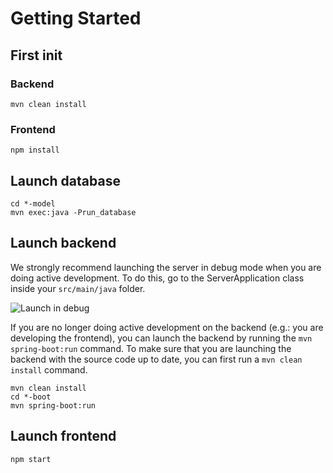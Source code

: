# Getting Started

## First init

### Backend
```
mvn clean install
```
### Frontend

```
npm install
```
## Launch database
```
cd *-model
mvn exec:java -Prun_database
```
## Launch backend

We strongly recommend launching the server in debug mode when you are doing active development. To do this, go to the ServerApplication class inside your <code>src/main/java</code> folder.

![Launch in debug](https://i.imgur.com/92VUWTI.gif)

If you are no longer doing active development on the backend (e.g.: you are developing the frontend), you can launch the backend by running the <code>mvn spring-boot:run</code> command. To make sure that you are launching the backend with the source code up to date, you can first run a <code>mvn clean install</code> command.

```
mvn clean install
cd *-boot
mvn spring-boot:run
```

## Launch frontend

```
npm start
```